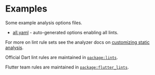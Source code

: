 # Examples

Some example analysis options files.

* [all.yaml](all.yaml) - auto-generated options enabling all lints.

For more on lint rule sets see the analyzer docs on
[customizing static analysis](https://dart.dev/guides/language/analysis-options).

Official Dart lint rules are maintained in
[`package:lints`](https://github.com/dart-lang/lints/).

Flutter team rules are maintained in
[`package:flutter_lints`](https://github.com/flutter/packages/tree/main/packages/flutter_lints).
